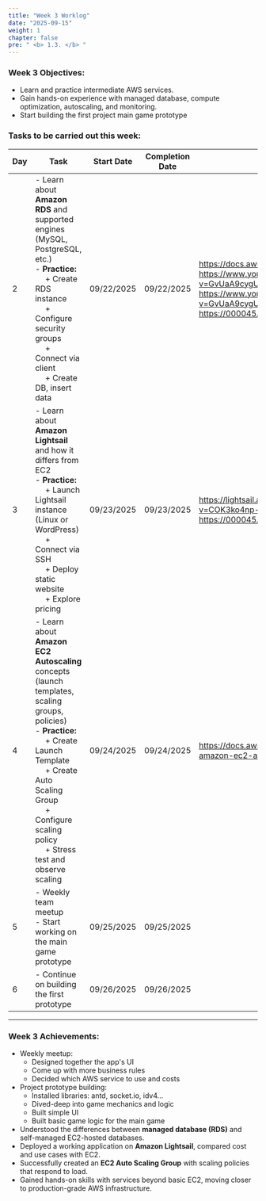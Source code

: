 ```yaml
---
title: "Week 3 Worklog"
date: "2025-09-15"
weight: 1
chapter: false
pre: " <b> 1.3. </b> "
---
```



### Week 3 Objectives:

* Learn and practice intermediate AWS services.
* Gain hands-on experience with managed database, compute optimization, autoscaling, and monitoring.
* Start building the first project main game prototype

### Tasks to be carried out this week:
| Day | Task                                                                                                                                                                                                                                                                              | Start Date | Completion Date | Reference Material                                                                                                                                                                                                                                    |
|-----|-----------------------------------------------------------------------------------------------------------------------------------------------------------------------------------------------------------------------------------------------------------------------------------|------------|-----------------|-------------------------------------------------------------------------------------------------------------------------------------------------------------------------------------------------------------------------------------------------------|
| 2   | - Learn about **Amazon RDS** and supported engines (MySQL, PostgreSQL, etc.) <br> - **Practice:** <br>&emsp; + Create RDS instance <br>&emsp; + Configure security groups <br>&emsp; + Connect via client <br>&emsp; + Create DB, insert data                                     | 09/22/2025 | 09/22/2025      | <https://docs.aws.amazon.com/AmazonRDS/latest/UserGuide/Welcome.html> <https://www.youtube.com/watch?v=GvUaA9cygUk&pp=ygUHYXdzIHJkcw%3D%3D> <https://www.youtube.com/watch?v=GvUaA9cygUk&pp=ygUHYXdzIHJkcw%3D%3D> <https://000045.awsstudygroup.com/> |
| 3   | - Learn about **Amazon Lightsail** and how it differs from EC2 <br> - **Practice:** <br>&emsp; + Launch Lightsail instance (Linux or WordPress) <br>&emsp; + Connect via SSH <br>&emsp; + Deploy static website <br>&emsp; + Explore pricing                                      | 09/23/2025 | 09/23/2025      | <https://lightsail.aws.amazon.com/> <https://www.youtube.com/watch?v=COK3ko4np-0&t=305s&pp=ygUNYXdzIGxpZ2h0c2FpbA%3D%3D> <https://000045.awsstudygroup.com/>                                                                                          |
| 4   | - Learn about **Amazon EC2 Autoscaling** concepts (launch templates, scaling groups, policies) <br> - **Practice:** <br>&emsp; + Create Launch Template <br>&emsp; + Create Auto Scaling Group <br>&emsp; + Configure scaling policy <br>&emsp; + Stress test and observe scaling | 09/24/2025 | 09/24/2025      | <https://docs.aws.amazon.com/autoscaling/ec2/userguide/what-is-amazon-ec2-auto-scaling.html> <https://000045.awsstudygroup.com/>                                                                                                                      |
| 5   | - Weekly team meetup <br> - Start working on the main game prototype                                                                                                                                                                                                              | 09/25/2025 | 09/25/2025      |                                                                                                                                                                                                                                                       |
| 6   | - Continue on building the first prototype                                                                                                                                                                                                                                        | 09/26/2025 | 09/26/2025      |                                                                                                                                                                                                                                                       |

---

### Week 3 Achievements:
* Weekly meetup:
  * Designed together the app's UI
  * Come up with more business rules
  * Decided which AWS service to use and costs
* Project prototype building:
  * Installed libraries: antd, socket.io, idv4...
  * Dived-deep into game mechanics and logic
  * Built simple UI
  * Built basic game logic for the main game
* Understood the differences between **managed database (RDS)** and self-managed EC2-hosted databases.
* Deployed a working application on **Amazon Lightsail**, compared cost and use cases with EC2.
* Successfully created an **EC2 Auto Scaling Group** with scaling policies that respond to load.
* Gained hands-on skills with services beyond basic EC2, moving closer to production-grade AWS infrastructure.  

